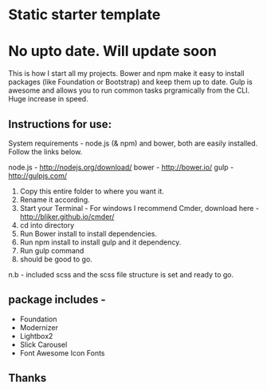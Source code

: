 
Static starter template
===============================

# No upto date. Will update soon


This is how I start all my projects. Bower and npm make it easy to install packages (like Foundation or Bootstrap) and keep them up to date.
Gulp is awesome and allows you to run common tasks prgramically from the CLI. Huge increase in speed.

## Instructions for use:

System requirements - node.js (& npm) and bower, both are easily installed. Follow the links below.

  node.js - http://nodejs.org/download/
  bower - http://bower.io/
  gulp - http://gulpjs.com/

1. Copy this entire folder to where you want it.
2. Rename it according.
3. Start your Terminal - For windows I recommend Cmder, download here - http://bliker.github.io/cmder/
4. cd into directory
5. Run Bower install to install dependencies.
6. Run npm install to install gulp and it dependency.
7. Run gulp command
3. should be good to go.

n.b - included scss and the scss file structure is set and ready to go.

## package includes -

* Foundation
* Modernizer
* Lightbox2 
* Slick Carousel
* Font Awesome Icon Fonts

## Thanks


